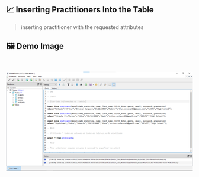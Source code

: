 ## 📈 Inserting Practitioners Into the Table

> inserting practitioner with the requested attributes

## 🖼 Demo Image 

<br>

![02](https://github.com/ArthurEstevan/Entra21_Class_Relational_Bank/blob/main/Class_02/02-DML-Consultar-Praticante-E-Inserir-Praticante/2.png)
